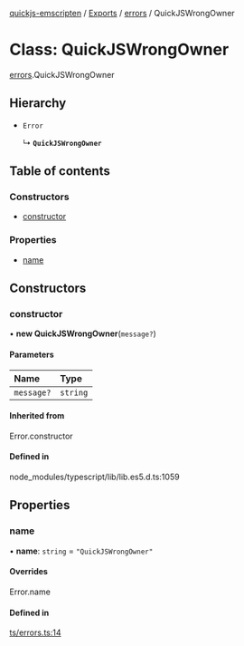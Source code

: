 [quickjs-emscripten](../README.md) / [Exports](../modules.md) / [errors](../modules/errors.md) / QuickJSWrongOwner

# Class: QuickJSWrongOwner

[errors](../modules/errors.md).QuickJSWrongOwner

## Hierarchy

- `Error`

  ↳ **`QuickJSWrongOwner`**

## Table of contents

### Constructors

- [constructor](errors.QuickJSWrongOwner.md#constructor)

### Properties

- [name](errors.QuickJSWrongOwner.md#name)

## Constructors

### constructor

• **new QuickJSWrongOwner**(`message?`)

#### Parameters

| Name | Type |
| :------ | :------ |
| `message?` | `string` |

#### Inherited from

Error.constructor

#### Defined in

node_modules/typescript/lib/lib.es5.d.ts:1059

## Properties

### name

• **name**: `string` = `"QuickJSWrongOwner"`

#### Overrides

Error.name

#### Defined in

[ts/errors.ts:14](https://github.com/yourWaifu/quickjs-emscripten/blob/main/ts/errors.ts#L14)
